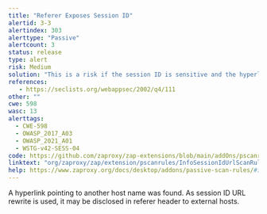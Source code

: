 ```yaml
---
title: "Referer Exposes Session ID"
alertid: 3-3
alertindex: 303
alerttype: "Passive"
alertcount: 3
status: release
type: alert
risk: Medium
solution: "This is a risk if the session ID is sensitive and the hyperlink refers to an external or third party host. For secure content, put session ID in secured session cookie."
references:
   - https://seclists.org/webappsec/2002/q4/111
other: ""
cwe: 598
wasc: 13
alerttags: 
  - CWE-598
  - OWASP_2017_A03
  - OWASP_2021_A01
  - WSTG-v42-SESS-04
code: https://github.com/zaproxy/zap-extensions/blob/main/addOns/pscanrules/src/main/java/org/zaproxy/zap/extension/pscanrules/InfoSessionIdUrlScanRule.java
linktext: "org/zaproxy/zap/extension/pscanrules/InfoSessionIdUrlScanRule.java"
help: https://www.zaproxy.org/docs/desktop/addons/passive-scan-rules/#id-3
---
```

A hyperlink pointing to another host name was found. As session ID URL rewrite is used, it may be disclosed in referer header to external hosts.
